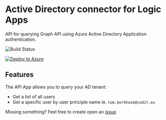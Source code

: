 # Active Directory connector for Logic Apps
API for querying Graph API using Azure Active Directory Application authentication.

![Build Status](https://codit.visualstudio.com/_apis/public/build/definitions/fd3bf22a-f76c-448b-ad13-f5e97dd3a942/294/badge)

[![Deploy to Azure](http://azuredeploy.net/deploybutton.png)](https://portal.azure.com/#create/Microsoft.Template/uri/https%3A%2F%2Fraw.githubusercontent.com%2Ftomkerkhove%2Factive-directory-connector%2Ffeature-slingshot-support%2Fazuredeploy.json%3Ftoken%3DAEJPP6tuY87G8Iqf0-ZK6EWQBXohFTz9ks5ZmYlOwA%253D%253D) 

## Features
The API App allows you to query your AD tenant:

- Get a list of all users
- Get a specific user by user principle name ie. `tom.kerkhove@codit.eu`

Missing something? Feel free to create open an [issue](https://github.com/tomkerkhove/active-directory-connector/issues).